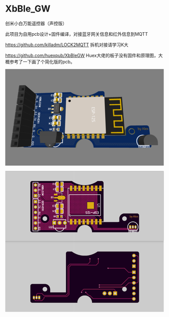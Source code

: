 # XbBle_GW
创米小白万能遥控器（声控版）

此项目为自用pcb设计+固件编译，对接蓝牙网关信息和红外信息到MQTT

https://github.com/killadm/LOCK2MQTT 拆机对接请学习K大

https://github.com/huexpub/XbBleGW Huex大佬的板子没有固件和原理图，大概参考了一下画了个简化版的pcb。

<img src="Img/Snipaste_2021-08-05_15-34-15.png" width="745" alt="loading-image"/>
<!-- <div align=center><img width="150" height="150" src="https://img-blog.csdn.net/20161028230559575"/></div> -->


<!-- ![image](Img/Snipaste_2021-08-05_15-34-15.png) -->


![loading image](Img/Snipaste_2021-08-05_15-33-13.png)

